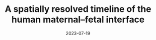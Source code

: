 ---
title: A spatially resolved timeline of the human maternal–fetal interface
collection: publications
permalink: /publication/2023-placenta
date: 2023-07-19
venue: Nature
paperurl: 'https://doi.org/10.1038/s41586-023-06298-9'
authors:
    - Shirley Greenbaum
    - Inna Averbukh
    - Erin Soon
    - Gabrielle Rizzuto
    - Alex Barnanski
    - Noah Greenwald
    - Adam Kagel
    - Marc Bosse
    - Eleni Jaswa
    - Zumana Kahir
    - Shirley Kwok
    - Shiri Warshawsky
    - Hadeesha Piyadasa
    - Mako Goldston
    - Angie Spence
    - Geneva Miller
    - Morgan Schwartz
    - Will Graf
    - David Van Valen
    - Virginia Winn
    - Travis Hollman
    - Leeat Keren
    - Matt van de Rijn
    - Michael Angelo
---